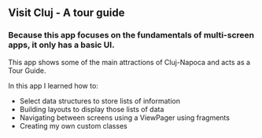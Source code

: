 ## Visit Cluj - A tour guide
### Because this app focuses on the fundamentals of multi-screen apps, it only has a basic UI.

This app shows some of the main attractions of Cluj-Napoca and acts as a Tour Guide.

In this app I learned how to:
- Select data structures to store lists of information
- Building layouts to display those lists of data
- Navigating between screens using a ViewPager using fragments
- Creating my own custom classes
